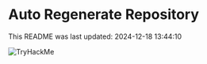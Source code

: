 # Auto Regenerate Repository

This README was last updated: 2024-12-18 13:44:10

 ![TryHackMe](https://tryhackme.com/badge/533634)